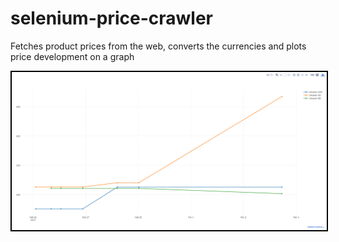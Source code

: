 # selenium-price-crawler
Fetches product prices from the web, converts the currencies and plots price development on a graph


<a href="Screenshot.png">
	<img src="Screenshot.png" alt="Screenshot" style="width:60em;border:2px solid black">
</a>